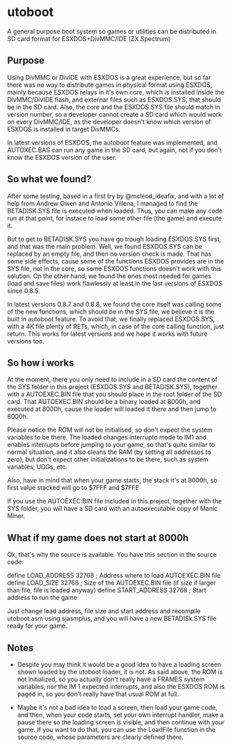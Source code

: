 # utoboot
A general purpose boot system so games or utilities can be distributed in SD card format for ESXDOS+DivMMC/IDE (ZX Spectrum)

## Purpose

Using DivMMC or DivIDE with ESXDOS is a great experience, but so far there was no way to distribute games in physical format using ESXDOS,
mainly because ESXDOS relays in it's own core, which is installed inside the DivMMC/DivIDE flash, and externar files such as ESXDOS.SYS, 
that should be in the SD card. Also, the core and the ESXDOS.SYS file should match in version number, so a developer cannot create a SD
card which would work on every DivMMC/IDE, as the developer doesn't know which version of ESXDOS is installed in target DivMMCs.

In latest versions of ESXDOS, the autoboot feature was implemented, and AUTOXEC.BAS can run any game in the SD card, but again, not if 
you don't know the ESXDOS version of the user.

## So what we found?

After some testing, based in a first try by @mcleod_ideafix, and with a lot of help from Andrew Owen and Antonio Villena, I managed to find
the BETADISK.SYS file is executed when loaded. Thus, you can make any code run at that point, for instace to load some other file (the game)
and execute it.

But to get to BETADISK.SYS you have go trough loading ESXDOS.SYS first, and that was the main problem. Well, we found ESXDOS.SYS can be 
replaced by an empty file, and then no version check is made. That has some side effects, cause some of the functions ESXDOS provides
are in the SYS file, not in the core, so some ESXDOS functions doesn't work with this solution. On the other hand, we found the ones
most needed for games (load and save files) work flawlessly at least in the last versions of ESXDOS since 0.8.5.

In latest versions 0.8.7 and 0.8.8, we found the core itself was calling some of the new functions, which should be in the SYS file, we 
believe it is the built in autoboot feature. To avoid that, we finally replaced ESXDOS.SYS, with a 4K file plenty of RETs, which, in case of
the core calling function, just return. This works for latest versions and we hope it works with future versions too.

## So how i works

At the moment, there you only need to include in a SD card the content of the SYS folder in this project (ESXDOS.SYS and BETADISK.SYS), together
with a AUTOEXEC.BIN file that you should place in the root folder of the SD card. That AUTOEXEC.BIN should be a binary loaded at 8000h, and 
executed at 8000h, cause the loader will loaded it there and then jump to 8000h.

Please notice the ROM will not be initialised, so don't expect the system variables to be there. The loaded changes interrupto mode to IM1 and
enables interrupts before jumping to your game, so that's quite similar to normal situation, and it also cleans the RAM (by setting all addresses
to zero), but don't expect other initializations to be there, such as system variables, UDGs, etc.

Also, have in mind that when your game starts, the stack it's at 8000h, so first value stacked will go to $7FFF and $7FFE

If you use the AUTOEXEC.BIN file included in this project, together with the SYS folder, you will have a SD card with an autoexecutable copy of 
Manic Miner.

## What if my game does not start at 8000h

Ok, that's why the source is available. You have this section in the source code:

define      LOAD_ADDRESS      32768 ; Address where to load AUTOEXEC.BIN file
define      LOAD_SIZE         32768 ; Size of the AUTOEXEC.BIN file (if size if larger than file, file is loaded anyway)
define      START_ADDRESS     32768 ; Start address to run the game

Just change load address, file size and start address and recompile utoboot.asm using sjasmplus, and you will have a new BETADISk.SYS file ready
for your game.


## Notes

- Despite you may think it would be a good idea to have a loading screen shown loaded by the utoboot loader, it is not. As said above, the ROM is
 not initialized, so you actually don't really have a FRAMES system variables, nor the IM 1 expected interrupts, and also the ESXDOS ROM is paged
 in, so you don't really have that usual ROM at full.

- Maybe it's not a bad idea to load a screen, then load your game code, and then, when your code starts, set your own interrupt handler, make a 
pause there so the loading screen is visible, and then continue with your game. If you want to do that, you can use the LoadFile function in the
source code, whose parameters are clearly defined there.


